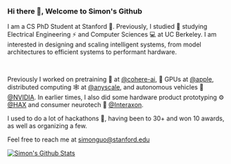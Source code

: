 ### Hi there 👋, Welcome to Simon's Github

I am a CS PhD Student at Stanford 🌲. Previously, I studied 🐻 studying Electrical Engineering ⚡ and Computer Sciences 💻 at UC Berkeley. I am interested in designing and scaling intelligent systems, from model architectures to efficient systems to performant hardware. 

<br/>
<!--
Feel free to take a look around my repos and contributions, here are some one of the ones I want to highlight:
* [ucb-bar/onnxruntime-riscv](https://github.com/ucb-bar/onnxruntime-riscv) - ML Inference Engine for RISC-V accelerators.
* [erdos-project/frenet_optimal_trajectory_planner](https://github.com/erdos-project/frenet_optimal_trajectory_planner) - Autonomous Vehicle Motion Planning with variable runtime deadline.
* [BerkeleyBlockchain/dev-decal-sp20](https://github.com/BerkeleyBlockchain/dev-decal-sp20) - A course I designed and taught about blockchain and distributed systems development.
* [HKNDecal/HKNDecal](https://github.com/HKNDecal/HKNDecal) - A course I taught to introduce freshman all aspects of the EECS stack-->

Previously I worked on pretraining 🔮 at [@cohere-ai](https://cohere.com/), 📱 GPUs at [@apple](https://cohere.com/), distributed computing 🕸️ at [@anyscale](https://www.anyscale.com/), and autonomous vehicles 🚗 [@NVIDIA](https://www.nvidia.com/en-us/self-driving-cars/). In earlier times, I also did some hardware product prototyping ⚙️ [@HAX](https://hax.co/) and consumer neurotech 🧠 [@Interaxon](https://choosemuse.com/).

I used to do a lot of hackathons 🌙, having been to 30+ and won 10 awards, as well as organizing a few. 
<!--See [list](https://bit.ly/simon-hackathon).-->

Feel free to reach me at [simonguo@stanford.edu](mailto:simonguo@stanford.edu)

[![Simon's Github Stats](https://github-readme-stats.vercel.app/api?username=simonguozirui&hide=contribs,issues&count_private=true&show_icons=true&theme=tokyonight)](https://github.com/anuraghazra/github-readme-stats)

<!-- [![Top Langs](https://github-readme-stats.vercel.app/api/top-langs/?username=simonguozirui&layout=compact&theme=tokyonight&langs_count=10)](https://github.com/anuraghazra/github-readme-stats)
 -->

<!-- 
**simonguozirui/simonguozirui** is a ✨ _special_ ✨ repository because its `README.md` (this file) appears on your GitHub profile.

Here are some ideas to get you started:

- 🔭 I’m currently working on ...
- 🌱 I’m currently learning ...
- 👯 I’m looking to collaborate on ...
- 🤔 I’m looking for help with ...
- 💬 Ask me about ...
- 📫 How to reach me: ...
- 😄 Pronouns: ...
- ⚡ Fun fact: ...
 -->
